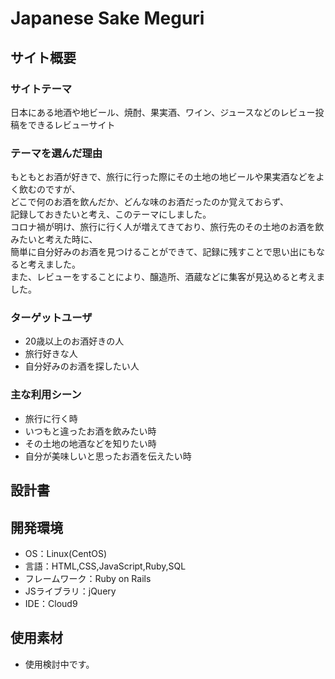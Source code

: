 # Japanese Sake Meguri

## サイト概要
### サイトテーマ
日本にある地酒や地ビール、焼酎、果実酒、ワイン、ジュースなどのレビュー投稿をできるレビューサイト

### テーマを選んだ理由
もともとお酒が好きで、旅行に行った際にその土地の地ビールや果実酒などをよく飲むのですが、  
どこで何のお酒を飲んだか、どんな味のお酒だったのか覚えておらず、  
記録しておきたいと考え、このテーマにしました。  
コロナ禍が明け、旅行に行く人が増えてきており、旅行先のその土地のお酒を飲みたいと考えた時に、  
簡単に自分好みのお酒を見つけることができて、記録に残すことで思い出にもなると考えました。  
また、レビューをすることにより、醸造所、酒蔵などに集客が見込めると考えました。  

### ターゲットユーザ
- 20歳以上のお酒好きの人
- 旅行好きな人
- 自分好みのお酒を探したい人

### 主な利用シーン
- 旅行に行く時
- いつもと違ったお酒を飲みたい時
- その土地の地酒などを知りたい時
- 自分が美味しいと思ったお酒を伝えたい時

## 設計書

## 開発環境
- OS：Linux(CentOS)
- 言語：HTML,CSS,JavaScript,Ruby,SQL
- フレームワーク：Ruby on Rails
- JSライブラリ：jQuery
- IDE：Cloud9

## 使用素材
- 使用検討中です。

